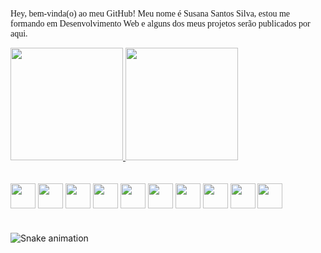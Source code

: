<p style="font-family:Georgia">Hey, bem-vinda(o) ao meu GitHub! Meu nome é Susana Santos Silva, estou me formando em Desenvolvimento Web e alguns dos meus projetos serão publicados por aqui. </p>

<div>
  <a href="https://github.com/susanassilva">
  <img height="180em" src="https://github-readme-stats.vercel.app/api?username=susanassilva&show_icons=true&theme=dracula&include_all_commits=true&count_private=true"/>
  <a href="https://github.com/anuraghazra/github-readme-stats"><img height="180em" src="https://github-readme-stats.vercel.app/api/top-langs/?username=susanassilva&layout=compact&theme=dracula"/> </a>
</div>
<div style="display:inline_block">
  <br><br>
  <img height="40em" align="center" src="https://cdn.jsdelivr.net/gh/devicons/devicon/icons/html5/html5-original.svg" />
  <img height="40em" align="center" src="https://cdn.jsdelivr.net/gh/devicons/devicon/icons/css3/css3-original.svg" />
  <img height="40em" align="center" src="https://cdn.jsdelivr.net/gh/devicons/devicon/icons/bootstrap/bootstrap-plain.svg" />
  <img height="40em" align="center" src="https://cdn.jsdelivr.net/gh/devicons/devicon/icons/javascript/javascript-plain.svg" />
  <img height="40em" align="center" src="https://cdn.jsdelivr.net/gh/devicons/devicon/icons/jquery/jquery-original.svg" />
  <img height="40em" align="center" src="https://cdn.jsdelivr.net/gh/devicons/devicon/icons/python/python-original.svg" />
  <img height="40em" align="center" src="https://cdn.jsdelivr.net/gh/devicons/devicon/icons/dot-net/dot-net-plain.svg" />
  <img height="40em" align="center" src="https://cdn.jsdelivr.net/gh/devicons/devicon/icons/csharp/csharp-original.svg" />
  <img height="40em" align="center" src="https://cdn.jsdelivr.net/gh/devicons/devicon/icons/angularjs/angularjs-plain.svg" />
  <img height="40em" align="center" src="https://cdn.jsdelivr.net/gh/devicons/devicon/icons/typescript/typescript-original.svg" />
  
  
  
  
          
                                         
</div>

  
 # <div>
   ![Snake animation](https://github.com/susanassilva/susanassilva/blob/output/github-contribution-grid-snake.svg)
  </div>


<!--
**susanasilva95/susanasilva95** is a ✨ _special_ ✨ repository because its `README.md` (this file) appears on your GitHub profile.

Here are some ideas to get you started:

- 🔭 I’m currently working on ...
- 🌱 I’m currently learning ...
- 👯 I’m looking to collaborate on ...
- 🤔 I’m looking for help with ...
- 💬 Ask me about ...
- 📫 How to reach me: ...
- 😄 Pronouns: ...
- ⚡ Fun fact: ...
-->
